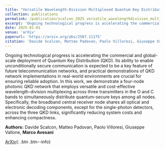 ```yaml
---
title: "Versatile Wavelength-Division Multiplexed Quantum Key Distribution Network Operating Simultaneously in the O and C Bands"
collection: publications
permalink: /publication/scalcon_2025_versatile_wavelengthdivision_multiplexed
excerpt: 'Ongoing technological progress is accelerating the commercial and global-scale deployment of Quantum Key Distribution (QKD). Its ability to enable unconditionally secure communication is expected to b...' if len(self.abstract) > 200 else self.abstract
date: 2025-01-01
venue: 'arXiv'
paperurl: 'https://arxiv.org/abs/2507.11175'
citation: 'Davide Scalcon, Matteo Padovan, Paolo Villoresi, Giuseppe Vallone, Marco Avesani, "Versatile Wavelength-Division Multiplexed Quantum Key Distribution Network Operating Simultaneously in the O and C Bands", arXiv, (2025).'
---
```


Ongoing technological progress is accelerating the commercial and global-scale deployment of Quantum Key Distribution (QKD). Its ability to enable unconditionally secure communication is expected to be a key feature of future telecommunication networks, and practical demonstrations of QKD network implementations in real-world environments are crucial for ensuring reliable adoption. In this work, we demonstrate a four-node photonic QKD network that employs versatile and cost-effective wavelength-division multiplexing across three transmitters in the O and C bands to simultaneously distribute quantum-secure keys among all nodes. Specifically, the broadband central receiver node shares all optical and electronic decoding components, except for the single-photon detectors, across the three QKD links, significantly reducing system costs and enhancing compactness.

**Authors:** Davide Scalcon, Matteo Padovan, Paolo Villoresi, Giuseppe Vallone, **Marco Avesani**


[ArXiv](https://arxiv.org/abs/2507.11175){: .btn .btn--info}
